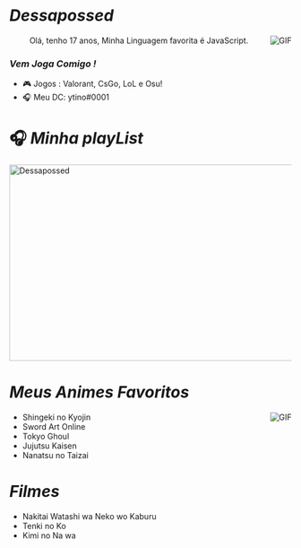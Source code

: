 #                                                                    *Dessapossed*

<img align="right" alt="GIF" src="https://steamuserimages-a.akamaihd.net/ugc/267227358854893671/1818DA2FB3754AF3DCC6525B272163D308F57E1D/" />
<p align="center">Olá, tenho 17 anos, Minha Linguagem favorita é JavaScript. 

### *Vem Joga Comigo !*

- 🎮 Jogos : Valorant, CsGo, LoL e Osu!
- 🎧 Meu DC: ytino#0001

#                                                                    🎧 *Minha playList*

</p>
<a href="https://open.spotify.com/playlist/0dJswaeS1l3V6IUhGM572u" target="blank"><img align="center" src=https://i.pinimg.com/originals/46/2e/87/462e8760149728015a5e671e05becc6d.gif alt="Dessapossed" height="350" width="1012" /></a>
</p>     

#                                                                    *Meus Animes Favoritos*

<img align="right" alt="GIF" src="https://data.whicdn.com/images/308783684/original.gif" />

- Shingeki no Kyojin
- Sword Art Online
- Tokyo Ghoul
- Jujutsu Kaisen
- Nanatsu no Taizai
# *Filmes*
- Nakitai Watashi wa Neko wo Kaburu
- Tenki no Ko
- Kimi no Na wa
